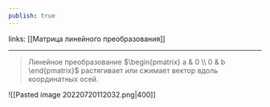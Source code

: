 ```yaml
---
publish: true
---
```

links: [[Матрица линейного преобразования]]

---

> Линейное преобразование $\begin{pmatrix} a & 0 \\ 0 & b \end{pmatrix}$ растягивает или сжимает вектор вдоль координатных осей.

![[Pasted image 20220720112032.png|400]]